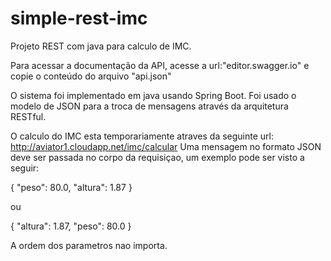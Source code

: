 # simple-rest-imc
Projeto REST com java para calculo de IMC.

Para acessar a documentação da API, acesse a url:"editor.swagger.io" e copie o conteúdo do arquivo "api.json"

O sistema foi implementado em java usando Spring Boot. Foi usado o modelo de JSON para a troca de mensagens através da arquitetura RESTful.

O calculo do IMC esta temporariamente atraves da seguinte url: http://aviator1.cloudapp.net/imc/calcular
  Uma mensagem no formato JSON deve ser passada no corpo da requisiçao, um exemplo pode ser visto a seguir:
  
  {
    "peso": 80.0,
    "altura": 1.87
  }
  
  ou
  
  {
    "altura": 1.87,
    "peso": 80.0
  }
  
  A ordem dos parametros nao importa.
